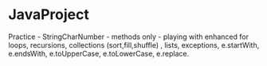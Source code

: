 # JavaProject

Practice - StringCharNumber - methods only - playing with enhanced for loops, recursions, collections (sort,fill,shuffle) , lists, exceptions, e.startWith, e.endsWith, e.toUpperCase, e.toLowerCase, e.replace.
